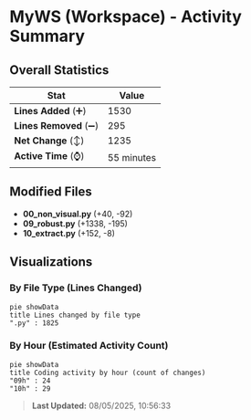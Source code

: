 # MyWS (Workspace) - Activity Summary 

## Overall Statistics

| Stat                   | Value                                                             |
| ---------------------- | ----------------------------------------------------------------- |
| **Lines Added** (➕)   | 1530                                          |
| **Lines Removed** (➖) | 295                                        |
| **Net Change** (↕)    | 1235                |
| **Active Time** (⌚)   | 55 minutes |


## Modified Files
- **00_non_visual.py** (+40, -92)
- **09_robust.py** (+1338, -195)
- **10_extract.py** (+152, -8)

## Visualizations

### By File Type (Lines Changed)

```mermaid
pie showData
title Lines changed by file type
".py" : 1825
```

### By Hour (Estimated Activity Count)

```mermaid
pie showData
title Coding activity by hour (count of changes)
"09h" : 24
"10h" : 29
```


> **Last Updated:** 08/05/2025, 10:56:33